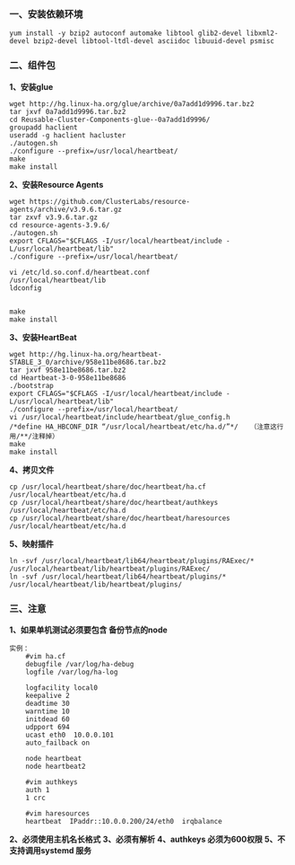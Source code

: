 ### 一、安装依赖环境    

    yum install -y bzip2 autoconf automake libtool glib2-devel libxml2-devel bzip2-devel libtool-ltdl-devel asciidoc libuuid-devel psmisc

### 二、组件包 ###
**1、安装glue**

    wget http://hg.linux-ha.org/glue/archive/0a7add1d9996.tar.bz2
    tar jxvf 0a7add1d9996.tar.bz2
    cd Reusable-Cluster-Components-glue--0a7add1d9996/
    groupadd haclient
    useradd -g haclient hacluster
    ./autogen.sh
    ./configure --prefix=/usr/local/heartbeat/
    make
    make install

**2、安装Resource Agents**

    wget https://github.com/ClusterLabs/resource-agents/archive/v3.9.6.tar.gz
    tar zxvf v3.9.6.tar.gz
    cd resource-agents-3.9.6/
    ./autogen.sh
    export CFLAGS="$CFLAGS -I/usr/local/heartbeat/include -L/usr/local/heartbeat/lib"
    ./configure --prefix=/usr/local/heartbeat/

    vi /etc/ld.so.conf.d/heartbeat.conf
    /usr/local/heartbeat/lib
    ldconfig


    make
    make install

**3、安装HeartBeat**

    wget http://hg.linux-ha.org/heartbeat-STABLE_3_0/archive/958e11be8686.tar.bz2
    tar jxvf 958e11be8686.tar.bz2
    cd Heartbeat-3-0-958e11be8686
    ./bootstrap
    export CFLAGS="$CFLAGS -I/usr/local/heartbeat/include -L/usr/local/heartbeat/lib"
    ./configure --prefix=/usr/local/heartbeat/
    vi /usr/local/heartbeat/include/heartbeat/glue_config.h
    /*define HA_HBCONF_DIR “/usr/local/heartbeat/etc/ha.d/”*/   （注意这行用/**/注释掉）
    make
    make install


**4、拷贝文件**

    cp /usr/local/heartbeat/share/doc/heartbeat/ha.cf  /usr/local/heartbeat/etc/ha.d
    cp /usr/local/heartbeat/share/doc/heartbeat/authkeys /usr/local/heartbeat/etc/ha.d
    cp /usr/local/heartbeat/share/doc/heartbeat/haresources /usr/local/heartbeat/etc/ha.d

**5、映射插件**

    ln -svf /usr/local/heartbeat/lib64/heartbeat/plugins/RAExec/* /usr/local/heartbeat/lib/heartbeat/plugins/RAExec/
    ln -svf /usr/local/heartbeat/lib64/heartbeat/plugins/* /usr/local/heartbeat/lib/heartbeat/plugins/


### 三、注意 ###

**1、如果单机测试必须要包含 备份节点的node**

    实例：
        #vim ha.cf
        debugfile /var/log/ha-debug
        logfile	/var/log/ha-log
        
        logfacility	local0
        keepalive 2
        deadtime 30
        warntime 10
        initdead 60
        udpport	694
        ucast eth0  10.0.0.101
        auto_failback on
        
        node heartbeat
        node heartbeat2
        
        #vim authkeys
        auth 1
        1 crc

        #vim haresources
        heartbeat  IPaddr::10.0.0.200/24/eth0  irqbalance



**2、必须使用主机名长格式**
**3、必须有解析**
**4、authkeys 必须为600权限**
**5、不支持调用systemd 服务**



    